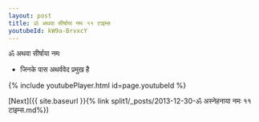 ```yaml
---
layout: post
title: ॐ अथवा सीर्षाया नमः ११ टाइम्स
youtubeId: kW9a-BrvxcY
---
```

 
 
 ॐ अथवा सीर्षाया नमः  
 
 -  जिनके पास अथर्ववेद प्रमुख है 
 
  
 
  
 
 
 
 
 
 


{% include youtubePlayer.html id=page.youtubeId %}
 
[Next]({{ site.baseurl }}{% link  split1/_posts/2013-12-30-ॐ अस्नेहनाया नमः ११ टाइम्स.md%})
 
